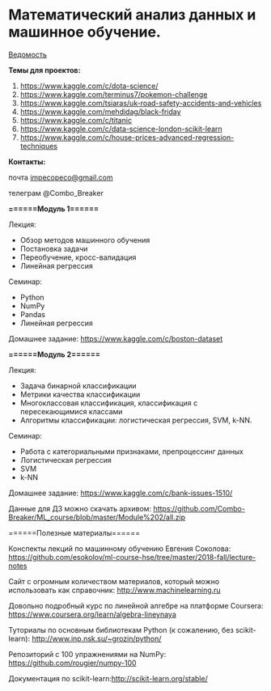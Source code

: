 # Математический анализ данных и машинное обучение.

[Ведомость](https://docs.google.com/spreadsheets/d/1GgrhUf4gNqFDMtSMdv6yDet74jkd0GIfoP1wjow5dXY/edit?usp=sharing)


__Темы для проектов:__

1. https://www.kaggle.com/c/dota-science/
2. https://www.kaggle.com/terminus7/pokemon-challenge
3. https://www.kaggle.com/tsiaras/uk-road-safety-accidents-and-vehicles
4. https://www.kaggle.com/mehdidag/black-friday
5. https://www.kaggle.com/c/titanic
6. https://www.kaggle.com/c/data-science-london-scikit-learn
7. https://www.kaggle.com/c/house-prices-advanced-regression-techniques

__Контакты:__

почта     impecopeco@gmail.com

телеграм  @Combo_Breaker


__======Модуль 1======__

Лекция:

- Обзор методов машинного обучения
- Постановка задачи
- Переобучение, кросс-валидация
- Линейная регрессия

Семинар:

- Python
- NumPy
- Pandas
- Линейная регрессия

Домашнее задание: https://www.kaggle.com/c/boston-dataset

__======Модуль 2======__

Лекция:

- Задача бинарной классификации
- Метрики качества классификации
- Многоклассовая классификация, классификация с пересекающимися классами 
- Алгоритмы классификации: логистическая регрессия, SVM, k-NN.

Семинар:

- Работа с категориальными признаками, препроцессинг данных
- Логистическая регрессия
- SVM
- k-NN


Домашнее задание: https://www.kaggle.com/c/bank-issues-1510/

Данные для ДЗ можно скачать архивом: https://github.com/Combo-Breaker/ML_course/blob/master/Module%202/all.zip

======Полезные материалы======

Конспекты лекций по машинному обучению Евгения Соколова: https://github.com/esokolov/ml-course-hse/tree/master/2018-fall/lecture-notes

Сайт с огромным количеством материалов, который можно использовать как справочник: http://www.machinelearning.ru

Довольно подробный курс по линейной алгебре на платформе Coursera: https://www.coursera.org/learn/algebra-lineynaya

Туториалы по основным библиотекам Python (к сожалению, без scikit-learn): http://www.inp.nsk.su/~grozin/python/

Репозиторий с 100 упражнениями на NumPy: https://github.com/rougier/numpy-100

Документация по scikit-learn:http://scikit-learn.org/stable/

